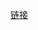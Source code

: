 
[链接](https://www.youtube.com/watch?v=_7OM-cMYWbQ&list=PLZPZq0r_RZOMhCAyywfnYLlrjiVOkdAI1&index=126)

